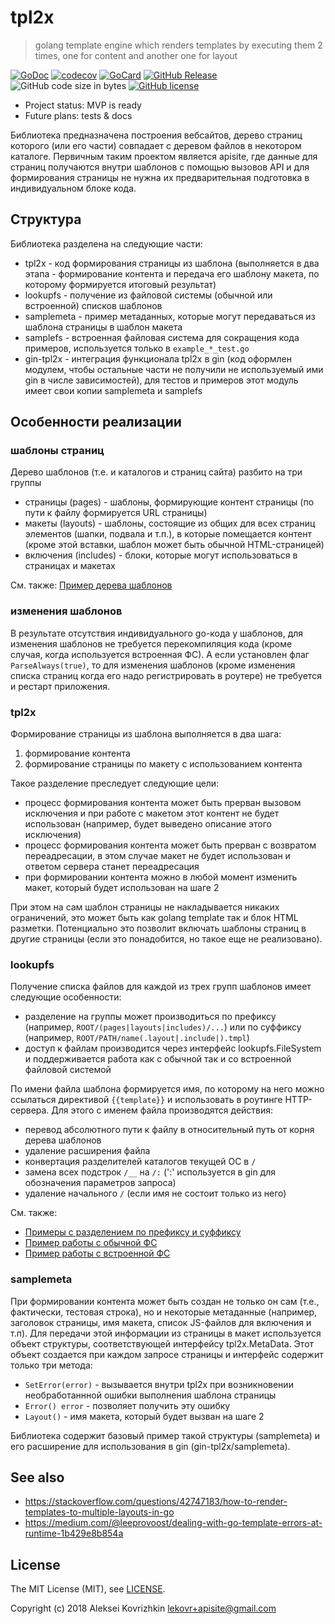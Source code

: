# tpl2x
> golang template engine which renders templates by executing them 2 times, one for content and another one for layout

[![GoDoc][gd1]][gd2]
 [![codecov][cc1]][cc2]
 [![GoCard][gc1]][gc2]
 [![GitHub Release][gr1]][gr2]
 ![GitHub code size in bytes][sz]
 [![GitHub license][gl1]][gl2]

[cc1]: https://codecov.io/gh/apisite/tpl2x/branch/master/graph/badge.svg
[cc2]: https://codecov.io/gh/apisite/tpl2x
[gd1]: https://godoc.org/github.com/apisite/tpl2x?status.svg
[gd2]: https://godoc.org/github.com/apisite/tpl2x
[gc1]: https://goreportcard.com/badge/github.com/apisite/tpl2x
[gc2]: https://goreportcard.com/report/github.com/apisite/tpl2x
[gr1]: https://img.shields.io/github/release-pre/apisite/tpl2x.svg
[gr2]: https://github.com/apisite/tpl2x/releases
[sz]: https://img.shields.io/github/languages/code-size/apisite/tpl2x.svg
[gl1]: https://img.shields.io/github/license/apisite/tpl2x.svg
[gl2]: LICENSE

* Project status: MVP is ready
* Future plans: tests & docs

Библиотека предназначена построения вебсайтов, дерево страниц которого (или его части) совпадает с деревом файлов в некотором каталоге. Первичным таким проектом является apisite, где данные для страниц получаются внутри шаблонов с помощью вызовов API и для формирования страницы не нужна их предварительная подготовка в индивидуальном блоке кода.

## Структура

Библиотека разделена на следующие части:

* tpl2x - код формирования страницы из шаблона (выполняется в два этапа - формирование контента и передача его шаблону макета, по которому формируется итоговый результат)
* lookupfs - получение из файловой системы (обычной или встроенной) списков шаблонов
* samplemeta - пример метаданных, которые могут передаваться из шаблона страницы в шаблон макета
* samplefs - встроенная файловая система для сокращения кода примеров, используется только в `example_*_test.go` 
* gin-tpl2x - интеграция функционала tpl2x в gin (код оформлен модулем, чтобы остальные части не получили не используемый ими gin  в числе зависимостей), для тестов и примеров этот модуль имеет свои копии samplemeta и samplefs

## Особенности реализации

### шаблоны страниц

Дерево шаблонов (т.е. и каталогов и страниц сайта) разбито на три группы

* страницы (pages) - шаблоны, формирующие контент страницы (по пути к файлу формируется URL страницы)
* макеты (layouts) - шаблоны, состоящие из общих для всех страниц элементов (шапки, подвала и т.п.), в которые помещается контент (кроме этой вставки, шаблон может быть обычной HTML-страницей)
* включения (includes) - блоки, которые могут использоваться в страницах и макетах

См. также: [Пример дерева шаблонов](tree/master/gin-tpl2x/testdata)

### изменения шаблонов

В результате отсутствия индивидуального go-кода у шаблонов, для изменения шаблонов не требуется перекомпиляция кода (кроме случая, когда используется встроенная ФС). А если установлен флаг `ParseAlways(true)`, то для изменения шаблонов (кроме изменения списка страниц когда его надо регистрировать в роутере) не требуется и рестарт приложения.

### tpl2x 

Формирование страницы из шаблона выполняется в два шага:
1. формирование контента 
2. формирование страницы по макету с использованием контента

Такое разделение преследует следующие цели:

* процесс формирования контента может быть прерван вызовом исключения и при работе с макетом этот контент не будет использован (например, будет выведено описание этого исключения)
* процесс формирования контента может быть прерван с возвратом переадресации, в этом случае макет не будет использован и ответом сервера станет переадресация
* при формировании контента можно в любой момент изменить макет, который будет использован на шаге 2 

При этом на сам шаблон страницы не накладывается никаких ограничений, это может быть как golang template так и блок HTML разметки. Потенциально это позволит включать шаблоны страниц в другие страницы (если это понадобится, но такое еще не реализовано).

### lookupfs

Получение списка файлов для каждой из трех групп шаблонов имеет следующие особенности:

* разделение на группы может производиться по префиксу (например, `ROOT/(pages|layouts|includes)/...`) или по суффиксу (например, `ROOT/PATH/name(.layout|.include|).tmpl`)
* доступ к файлам производится через интерфейс lookupfs.FileSystem и поддерживается работа как с обычной так и со встроенной файловой системой

По имени файла шаблона формируется имя, по которому на него можно ссылаться директивой `{{template}}` и использовать в роутинге HTTP-сервера. Для этого с именем файла производятся действия:

* перевод абсолютного пути к файлу в относительный путь от корня дерева шаблонов
* удаление расширения файла
* конвертация разделителей каталогов текущей ОС в `/`
* замена всех подстрок `/__` на `/:` (':' используется в gin для обозначения параметров запроса)
* удаление начального `/` (если имя не состоит только из него)

См. также:

* [Примеры с разделением по префиксу и суффиксу](lookupfs/example_test.go)
* [Пример работы с обычной ФС](blob/master/example_http_test.go)
* [Пример работы с встроенной ФС](blob/master/tpl2x_test.go)

### samplemeta

При формировании контента может быть создан не только он сам (т.е., фактически, тестовая строка), но и некоторые метаданные (например, заголовок страницы, имя макета, список JS-файлов для включения и т.п). Для передачи этой информации из страницы в макет используется объект структуры, соответствующей интерфейсу tpl2x.MetaData. Этот объект создается при каждом запросе страницы и интерфейс содержит только три метода:

* `SetError(error)` - вызывается внутри tpl2x при возникновении необработаннной ошибки выполнения шаблона страницы
* `Error() error` - позволяет получить эту ошибку
* `Layout()` - имя макета, который будет вызван на шаге 2

Библиотека содержит базовый пример такой структуры (samplemeta) и его расширение для использования в gin (gin-tpl2x/samplemeta).

## See also

* https://stackoverflow.com/questions/42747183/how-to-render-templates-to-multiple-layouts-in-go
* https://medium.com/@leeprovoost/dealing-with-go-template-errors-at-runtime-1b429e8b854a

## License

The MIT License (MIT), see [LICENSE](LICENSE).

Copyright (c) 2018 Aleksei Kovrizhkin <lekovr+apisite@gmail.com>
